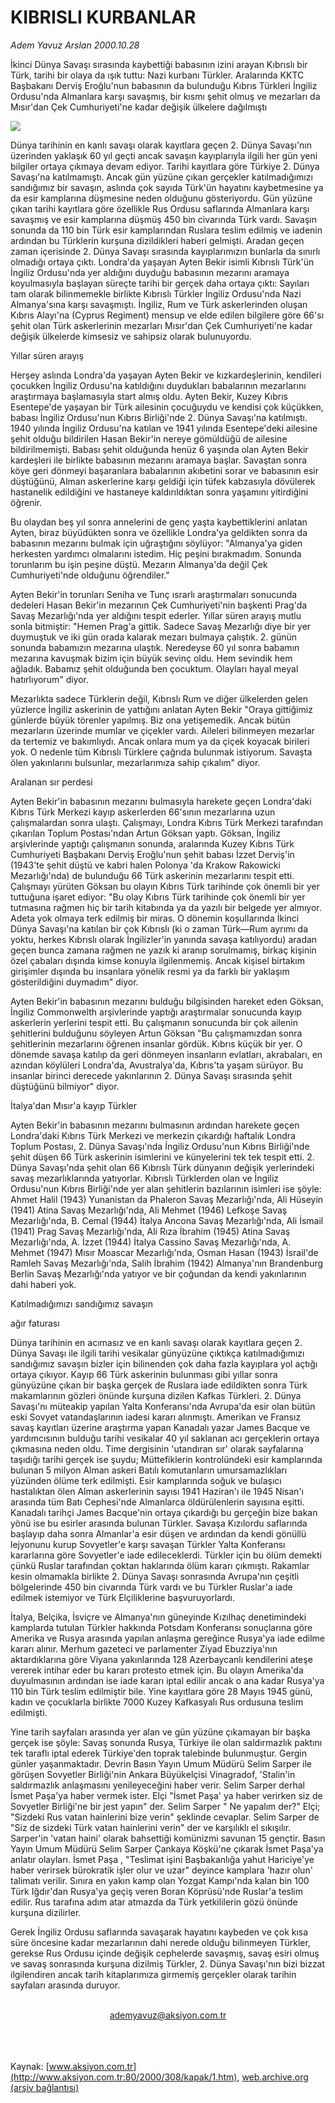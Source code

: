 # KIBRISLI KURBANLAR

*Adem Yavuz Arslan 2000.10.28*

<div>
 <p class="spot">
  İkinci Dünya Savaşı sırasında  kaybettiği babasının izini arayan  Kıbrıslı bir Türk, tarihi bir olaya da ışık tuttu: Nazi kurbanı  Türkler. Aralarında KKTC   Başbakanı Derviş Eroğlu'nun  babasının da bulunduğu Kıbrıs  Türkleri İngiliz Ordusu'nda  Almanlara karşı savaşmış, bir kısmı şehit olmuş ve  mezarları da Mısır'dan Çek Cumhuriyeti'ne kadar  değişik ülkelere dağılmıştı
 </p>
 <p class="metin">
 </p>
 <img border="0" src="/web/20020325030227im_/http://www.aksiyon.com.tr/2000/308/resimler/kibrisli.jpg"/>
 <p class="metin">
  Dünya tarihinin en kanlı savaşı olarak kayıtlara geçen 2. Dünya Savaşı'nın üzerinden yaklaşık 60 yıl geçti ancak savaşın kayıplarıyla ilgili her gün yeni bilgiler ortaya çıkmaya devam ediyor. Tarihi kayıtlara göre Türkiye 2. Dünya Savaşı'na katılmamıştı. Ancak gün yüzüne çıkan gerçekler katılmadığımızı sandığımız bir savaşın, aslında çok sayıda Türk'ün hayatını kaybetmesine ya da esir kamplarına düşmesine neden olduğunu gösteriyordu. Gün yüzüne çıkan tarihi kayıtlara göre özellikle Rus Ordusu saflarında Almanlara karşı savaşmış ve esir kamplarına düşmüş 450 bin civarında Türk vardı. Savaşın sonunda da 110 bin Türk esir kamplarından Ruslara teslim edilmiş ve iadenin ardından bu Türklerin kurşuna dizildikleri haberi gelmişti. Aradan geçen zaman içerisinde 2. Dünya Savaşı sırasında kayıplarımızın bunlarla da sınırlı olmadığı ortaya çıktı. Londra'da yaşayan Ayten Bekir isimli Kıbrıslı Türk'ün İngiliz Ordusu'nda yer aldığını duyduğu babasının mezarını aramaya koyulmasıyla başlayan süreçte tarihi bir gerçek daha ortaya çıktı: Sayıları tam olarak bilinmemekle birlikte Kıbrıslı Türkler İngiliz Ordusu'nda Nazi Almanya'sına karşı savaşmıştı. İngiliz, Rum ve Türk askerlerinden oluşan Kıbrıs Alayı'na (Cyprus Regiment) mensup ve elde edilen bilgilere göre 66'sı şehit olan Türk askerlerinin mezarları Mısır'dan Çek Cumhuriyeti'ne kadar değişik ülkelerde kimsesiz ve sahipsiz olarak bulunuyordu.
 </p>
 <p class="metin">
  Yıllar süren arayış
 </p>
 <p class="metin">
  Herşey aslında Londra'da yaşayan Ayten Bekir ve kızkardeşlerinin, kendileri çocukken İngiliz Ordusu'na katıldığını duydukları babalarının mezarlarını araştırmaya başlamasıyla start almış oldu. Ayten Bekir, Kuzey Kıbrıs Esentepe'de yaşayan bir Türk ailesinin çocuğuydu ve kendisi çok küçükken, babası İngiliz Ordusu'nun Kıbrıs Birliği'nde 2. Dünya Savaşı'na katılmıştı. 1940 yılında İngiliz Ordusu'na katılan ve 1941 yılında Esentepe'deki ailesine şehit olduğu bildirilen Hasan Bekir'in nereye gömüldüğü de ailesine bildirilmemişti. Babası şehit olduğunda henüz 6 yaşında olan Ayten Bekir kardeşleri ile birlikte babasının mezarını aramaya başlar. Savaştan sonra köye geri dönmeyi başaranlara babalarının akıbetini sorar ve babasının esir düştüğünü, Alman askerlerine karşı geldiği için tüfek kabzasıyla dövülerek hastanelik edildiğini ve hastaneye kaldırıldıktan sonra yaşamını yitirdiğini öğrenir.
 </p>
 <p class="metin">
  Bu olaydan beş yıl sonra annelerini de genç yaşta kaybettiklerini anlatan Ayten, biraz büyüdükten sonra ve özellikle Londra'ya geldikten sonra da babasının mezarını bulmak için uğraştığını söylüyor: "Almanya'ya giden herkesten yardımcı olmalarını istedim. Hiç peşini bırakmadım. Sonunda torunlarım bu işin peşine düştü. Mezarın Almanya'da değil Çek Cumhuriyeti'nde olduğunu öğrendiler."
 </p>
 <p class="metin">
  Ayten Bekir'in torunları Seniha ve Tunç ısrarlı araştırmaları sonucunda dedeleri Hasan Bekir'in mezarının Çek Cumhuriyeti'nin başkenti Prag'da Savaş Mezarlığı'nda yer aldığını tespit ederler. Yıllar süren arayış mutlu sonla bitmiştir: "Hemen Prag'a gittik. Sadece Savaş Mezarlığı diye bir yer duymuştuk ve iki gün orada kalarak mezarı bulmaya çalıştık. 2. günün sonunda babamızın mezarına ulaştık. Neredeyse 60 yıl sonra babamın mezarına kavuşmak bizim için büyük sevinç oldu. Hem sevindik hem ağladık. Babamız şehit olduğunda ben çocuktum. Olayları hayal meyal hatırlıyorum" diyor.
 </p>
 <p class="metin">
  Mezarlıkta sadece Türklerin değil, Kıbrıslı Rum ve diğer ülkelerden gelen yüzlerce İngiliz askerinin de yattığını anlatan Ayten Bekir "Oraya gittiğimiz günlerde büyük törenler yapılmış. Biz ona yetişemedik. Ancak bütün mezarların üzerinde mumlar ve çiçekler vardı. Aileleri bilinmeyen mezarlar da tertemiz ve bakımlıydı. Ancak onlara mum ya da çiçek koyacak birileri yok. O nedenle tüm Kıbrıslı Türklere çağrıda bulunmak istiyorum. Savaşta ölen yakınlarını bulsunlar, mezarlarımıza sahip çıkalım" diyor.
 </p>
 <p class="metin">
  Aralanan sır perdesi
 </p>
 <p class="metin">
  Ayten Bekir'in babasının mezarını bulmasıyla harekete geçen Londra'daki Kıbrıs Türk Merkezi kayıp askerlerden 66'sının mezarlarına uzun çalışmalardan sonra ulaştı. Çalışmayı, Londra Kıbrıs Türk Merkezi tarafından çıkarılan Toplum Postası'ndan Artun Göksan yaptı. Göksan, İngiliz arşivlerinde yaptığı çalışmanın sonunda, aralarında Kuzey Kıbrıs Türk Cumhuriyeti Başbakanı Derviş Eroğlu'nun şehit babası İzzet Derviş'in (1943'te şehit düştü ve kabri halen Polonya 'da Krakow Rakowicki Mezarlığı'nda) de bulunduğu 66 Türk askerinin mezarlarını tespit etti. Çalışmayı yürüten Göksan bu olayın Kıbrıs Türk tarihinde çok önemli bir yer tuttuğuna işaret ediyor: "Bu olay Kıbrıs Türk tarihinde çok önemli bir yer tutmasına rağmen hiç bir tarih kitabında ya da yazılı bir belgede yer almıyor. Adeta yok olmaya terk edilmiş bir miras. O dönemin koşullarında İkinci Dünya Savaşı'na katılan bir çok Kıbrıslı (ki o zaman Türk—Rum ayrımı da yoktu, herkes Kıbrıslı olarak İngilizler'in yanında savaşa katılıyordu) aradan geçen bunca zamana rağmen ne yazık ki aranıp sorulmamış, birkaç kişinin özel çabaları dışında kimse konuyla ilgilenmemiş. Ancak kişisel birtakım girişimler dışında bu insanlara yönelik resmi ya da farklı bir yaklaşım gösterildiğini duymadım" diyor.
 </p>
 <p class="metin">
  Ayten Bekir'in babasının mezarını bulduğu bilgisinden hareket eden Göksan, İngiliz Commonwelth arşivlerinde yaptığı araştırmalar sonucunda kayıp askerlerin yerlerini tespit etti. Bu çalışmanın sonucunda bir çok ailenin şehitlerini bulduğunu söyleyen Artun Göksan "Bu çalışmamızdan sonra şehitlerinin mezarlarını öğrenen insanlar gördük. Kıbrıs küçük bir yer. O dönemde savaşa katılıp da geri dönmeyen insanların evlatları, akrabaları, en azından köylüleri Londra'da, Avustralya'da, Kıbrıs'ta yaşam sürüyor. Bu insanlar birinci derecede yakınlarının 2. Dünya Savaşı sırasında şehit düştüğünü bilmiyor" diyor.
 </p>
 <p class="metin">
  İtalya'dan Mısır'a kayıp Türkler
 </p>
 <p class="metin">
  Ayten Bekir'in babasının mezarını bulmasının ardından harekete geçen Londra'daki Kıbrıs Türk Merkezi ve merkezin çıkardığı haftalık Londra Toplum Postası, 2. Dünya Savaşı'nda İngiliz Ordusu'nun Kıbrıs Birliği'nde şehit düşen 66 Türk askerinin isimlerini ve künyelerini tek tek tespit etti. 2. Dünya Savaşı'nda şehit olan 66 Kıbrıslı Türk dünyanın değişik yerlerindeki savaş mezarlıklarında yatıyorlar. Kıbrıslı Türklerden olan ve İngiliz Ordusu'nun Kıbrıs Birliği'nde yer alan şehitlerin bazılarının isimleri ise şöyle: Ahmet Halil (1943) Yunanistan da Phaleron Savaş Mezarlığı'nda, Ali Hüseyin (1941) Atina Savaş Mezarlığı'nda, Ali Mehmet (1946) Lefkoşe Savaş Mezarlığı'nda, B. Cemal (1944) İtalya Ancona Savaş Mezarlığı'nda, Ali İsmail (1941) Prag Savaş Mezarlığı'nda, Ali Rıza İbrahim (1945) Atina Savaş Mezarlığı'nda, A. İzzet (1944) İtalya Cassino Savaş Mezarlığı'nda, A. Mehmet (1947) Mısır Moascar Mezarlığı'nda, Osman Hasan (1943) İsrail'de Ramleh Savaş Mezarlığı'nda, Salih İbrahim (1942) Almanya'nın Brandenburg Berlin Savaş Mezarlığı'nda yatıyor ve bir çoğundan da kendi yakınlarının dahi haberi yok.
 </p>
 <p class="metin">
  Katılmadığımızı sandığımız savaşın
 </p>
 <p class="metin">
  ağır faturası
 </p>
 <p class="metin">
  Dünya tarihinin en acımasız ve en kanlı savaşı olarak kayıtlara geçen 2. Dünya Savaşı ile ilgili tarihi vesikalar günyüzüne çıktıkça katılmadığımızı sandığımız savaşın bizler için bilinenden çok daha fazla kayıplara yol açtığı ortaya çıkıyor. Kayıp 66 Türk askerinin bulunması gibi yıllar sonra günyüzüne çıkan bir başka gerçek de Ruslara iade edildikten sonra Türk makamlarının gözleri önünde kurşuna dizilen Kafkas Türkleri. 2. Dünya Savaşı'nı müteakip yapılan Yalta Konferansı'nda Avrupa'da esir olan bütün eski Sovyet vatandaşlarının iadesi kararı alınmıştı. Amerikan ve Fransız savaş kayıtları üzerine araştırma yapan Kanadalı yazar James Bacque ve yardımcısının bulduğu tarihi vesikalar 40 yıl saklanan acı gerçeklerin ortaya çıkmasına neden oldu. Time dergisinin 'utandıran sır' olarak sayfalarına taşıdığı tarihi gerçek ise şuydu; Müttefiklerin kontrolündeki esir kamplarında bulunan 5 milyon Alman askeri Batılı komutanların umursamazlıkları yüzünden ölüme terk edilmişti. Esir kamplarında soğuk ve bulaşıcı hastalıktan ölen Alman askerlerinin sayısı 1941 Haziran'ı ile 1945 Nisan'ı arasında tüm Batı Cephesi'nde Almanlarca öldürülenlerin sayısına eşitti. Kanadalı tarihçi James Bacque'nin ortaya çıkardığı bu gerçeğin bize bakan yönü ise bu esirler arasında bulunan Türkler. Savaşa Kızılordu saflarında başlayıp daha sonra Almanlar'a esir düşen ve ardından da kendi gönüllü lejyonunu kurup Sovyetler'e karşı savaşan Türkler Yalta Konferansı kararlarına göre Sovyetler'e iade edileceklerdi. Türkler için bu ölüm demekti çünkü Ruslar tarafından çoktan haklarında ölüm kararı çıkmıştı. Rakamlar kesin olmamakla birlikte 2. Dünya Savaşı sonrasında Avrupa'nın çeşitli bölgelerinde 450 bin civarında Türk vardı ve bu Türkler Ruslar'a iade edilmek istemiyor ve Türk Elçiliklerine başvuruyorlardı.
 </p>
 <p class="metin">
  İtalya, Belçika, İsviçre ve Almanya'nın güneyinde Kızılhaç denetimindeki kamplarda tutulan Türkler hakkında Potsdam Konferansı sonuçlarına göre Amerika ve Rusya arasında yapılan anlaşma gereğince Rusya'ya iade edilme kararı alınır. Merhum gazeteci ve parlamenter Ziyad Ebuzziya'nın aktardıklarına göre Viyana yakınlarında 128 Azerbaycanlı kendilerini ateşe vererek intihar eder bu kararı protesto etmek için. Bu olayın Amerika'da duyulmasının ardından ise iade kararı iptal edilir ancak o ana kadar Rusya'ya 110 bin Türk teslim edilmiştir bile. Yine kayıtlara göre 28 Mayıs 1945 günü, kadın ve çocuklarla birlikte 7000 Kuzey Kafkasyalı Rus ordusuna teslim edilmişti.
 </p>
 <p class="metin">
  Yine tarih sayfaları arasında yer alan ve gün yüzüne çıkamayan bir başka gerçek ise şöyle: Savaş sonunda Rusya, Türkiye ile olan saldırmazlık paktını tek taraflı iptal ederek Türkiye'den toprak talebinde bulunmuştur. Gergin günler yaşanmaktadır. Devrin Basın Yayın Umum Müdürü Selim Sarper ile görüşen Sovyetler Birliği'nin Ankara Büyükelçisi Vinagradof, 'Stalin'in saldırmazlık anlaşmasını yenileyeceğini haber verir. Selim Sarper derhal İsmet Paşa'ya haber vermek ister. Elçi "İsmet Paşa' ya haber verirken siz de Sovyetler Birliği'ne bir jest yapın" der. Selim Sarper " Ne yapalım der?" Elçi; "Sizdeki Rus vatan hainlerini bize verin" şeklinde cevaplar. Selim Sarper de "Siz de sizdeki Türk vatan hainlerini verin" der ve karşılıklı el sıkışılır. Sarper'in 'vatan haini' olarak bahsettiği komünizmi savunan 15 gençtir. Basın Yayın Umum Müdürü Selim Sarper Çankaya Köşkü'ne çıkarak İsmet Paşa'ya anlatır olayları. İsmet Paşa , "Teslimat işini Başbakanlığa yahut Hariciye'ye haber verirsek bürokratik işler olur ve uzar" deyince kamplara 'hazır olun' talimatı verilir. Sınıra en yakın kamp olan Yozgat Kampı'nda kalan bin 100 Türk Iğdır'dan Rusya'ya geçiş veren Boran Köprüsü'nde Ruslar'a teslim edilir. Rus tarafına adım atar atmazda da Türk yetkililerin gözü önünde kurşuna dizilirler.
 </p>
 <p class="metin">
  Gerek İngiliz Ordusu saflarında savaşarak hayatını kaybeden ve çok kısa süre öncesine kadar mezarlarının dahi nerede olduğu bilinmeyen Türkler, gerekse Rus Ordusu içinde değişik cephelerde savaşmış, savaş esiri olmuş ve savaş sonrasında kurşuna dizilmiş Türkler, 2. Dünya Savaşı'nın bizi bizzat ilgilendiren ancak tarih kitaplarımıza girmemiş gerçekler olarak tarihin sayfaları arasında duruyor.
 </p>
 <br/>
 <center>
  <a class="anaorta" href="http://web.archive.org/web/20020325030227/mailto:ademyavuz@aksiyon.com.tr">
   ademyavuz@aksiyon.com.tr
  </a>
 </center>
 <br/>
 <br/>
 <br/>
</div>

Kaynak: [www.aksiyon.com.tr](http://www.aksiyon.com.tr:80/2000/308/kapak/1.htm), [web.archive.org (arşiv bağlantısı)](http://web.archive.org/web/20020325030227/http://www.aksiyon.com.tr:80/2000/308/kapak/1.htm)
